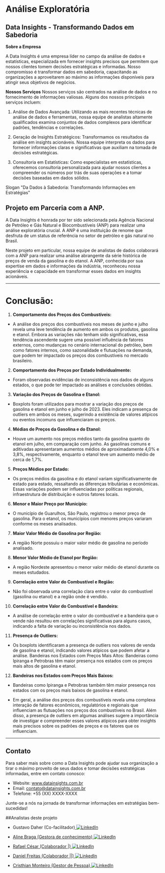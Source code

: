 # Análise Exploratória
## Data Insights - Transformando Dados em Sabedoria

**Sobre a Empresa**

A Data Insights é uma empresa líder no campo da análise de dados e estatísticas, especializada em fornecer insights precisos que permitem que nossos clientes tomem decisões estratégicas e informadas. Nosso compromisso é transformar dados em sabedoria, capacitando as organizações a aproveitarem ao máximo as informações disponíveis para atingir seus objetivos de negócios.

**Nossos Serviços**
Nossos serviços são centrados na análise de dados e no fornecimento de informações valiosas. Alguns dos nossos principais serviços incluem:

1. Análise de Dados Avançada: Utilizando as mais recentes técnicas de análise de dados e ferramentas, nossa equipe de analistas altamente qualificados examina conjuntos de dados complexos para identificar padrões, tendências e correlações.

2. Geração de Insights Estratégicos: Transformamos os resultados da análise em insights acionáveis. Nossa equipe interpreta os dados para fornecer informações claras e significativas que auxiliam na tomada de decisões estratégicas.

3. Consultoria em Estatísticas: Como especialistas em estatísticas, oferecemos consultoria personalizada para ajudar nossos clientes a compreender os números por trás de suas operações e a tomar decisões baseadas em dados sólidos.

Slogan
"Da Dados à Sabedoria: Transformando Informações em Estratégias"

## Projeto em Parceria com a ANP.

A Data Insights é honrada por ter sido selecionada pela Agência Nacional de Petróleo e Gás Natural e Biocombustíveis (ANP) para realizar uma análise exploratória crucial. A ANP é uma instituição de renome que desfruta de um status de referência no setor de petróleo e gás natural no Brasil.

Neste projeto em particular, nossa equipe de analistas de dados colaborará com a ANP para realizar uma análise abrangente da série histórica de preços de venda da gasolina e do etanol. A ANP, conhecida por sua expertise em dados e informações da indústria, reconheceu nossa experiência e capacidade em transformar esses dados em insights acionáveis.

---

# Conclusão:

1. **Comportamento dos Preços dos Combustíveis:**

* A análise dos preços dos combustíveis nos meses de junho e julho revela uma leve tendência de aumento em ambos os produtos, gasolina e etanol. Embora as variações não tenham sido significativas, essa tendência ascendente sugere uma possível influência de fatores externos, como mudanças no cenário internacional do petróleo, bem como fatores internos, como sazonalidade e flutuações na demanda, que podem ter impactado os preços dos combustíveis no mercado brasileiro.

2. **Comportamento dos Preços por Estado Individualmente:**

* Foram observadas evidências de inconsistência nos dados de alguns estados, o que pode ter impactado as análises e conclusões obtidas.

3. **Variação dos Preços de Gasolina e Etanol:**

* Boxplots foram utilizados para mostrar a variação dos preços de gasolina e etanol em junho e julho de 2023. Eles indicam a presença de outliers em ambos os meses, sugerindo a existência de valores atípicos ou eventos incomuns que influenciaram os preços.

4. **Médias de Preços da Gasolina e do Etanol:**

* Houve um aumento nos preços médios tanto da gasolina quanto do etanol em julho, em comparação com junho. As gasolinas comuns e aditivadas apresentaram aumentos médios de aproximadamente 4,0% e 3,8%, respectivamente, enquanto o etanol teve um aumento médio de cerca de 1,7%.

5. **Preços Médios por Estado:**

* Os preços médios da gasolina e do etanol variam significativamente de estado para estado, ressaltando as diferenças tributárias e econômicas. Essas variações podem ser influenciadas por políticas regionais, infraestrutura de distribuição e outros fatores locais.

6. **Menor e Maior Preço por Município:**

* O município de Guarulhos, São Paulo, registrou o menor preço de gasolina. Para o etanol, os municípios com menores preços variaram conforme os meses analisados.

7. **Maior Valor Médio de Gasolina por Região:**

* A região Norte possuiu o maior valor médio de gasolina no período analisado.

8. **Menor Valor Médio de Etanol por Região:**

* A região Nordeste apresentou o menor valor médio de etanol durante os meses estudados.

9. **Correlação entre Valor do Combustível e Região:**

* Não foi observada uma correlação clara entre o valor do combustível (gasolina ou etanol) e a região onde é vendido.

10. **Correlação entre Valor do Combustível e Bandeira:**

* A análise de correlação entre o valor do combustível e a bandeira que o vende não resultou em correlações significativas para alguns casos, indicando a falta de variação ou inconsistência nos dados.

11. **Presença de Outliers:**

* Os boxplots identificaram a presença de outliers nos valores de venda de gasolina e etanol, indicando valores atípicos que podem afetar a análise.
Bandeiras nos Estados com Preços Mais Altos:
Bandeiras como Ipiranga e Petrobras têm maior presença nos estados com os preços mais altos de gasolina e etanol.

12. **Bandeiras nos Estados com Preços Mais Baixos:**

* Bandeiras como Ipiranga e Petrobras também têm maior presença nos estados com os preços mais baixos de gasolina e etanol.

- Em geral, a análise dos preços dos combustíveis revela uma complexa interação de fatores econômicos, regulatórios e regionais que influenciam as flutuações nos preços dos combustíveis no Brasil. Além disso, a presença de outliers em algumas análises sugere a importância de investigar e compreender esses valores atípicos para obter insights mais precisos sobre os padrões de preços e os fatores que os influenciam.

---
## Contato
Para saber mais sobre como a Data Insights pode ajudar sua organização a tirar o máximo proveito de seus dados e tomar decisões estratégicas informadas, entre em contato conosco:

- Website: www.datainsights.com.br
- Email: contato@datainsights.com.br
- Telefone: +55 (XX) XXXX-XXXX

Junte-se a nós na jornada de transformar informações em estratégias bem-sucedidas!

##Analistas deste projeto 

- Gustavo Daher (Co-facilitador)<a href="https://www.linkedin.com/in/gustavo-daher-/">
        <img src="https://img.shields.io/badge/LinkedIn-blue?style=flat-square&logo=linkedin" alt="LinkedIn">

- Aline Braga (Gestora de conhecimento)<a href="https://www.linkedin.com/in/alinebozollan/">
        <img src="https://img.shields.io/badge/LinkedIn-blue?style=flat-square&logo=linkedin" alt="LinkedIn">

- Rafael César (Colaborador |)<a href="https://www.linkedin.com/in/rafael-data-analyst/LinkedIn-blue?style=flat-square&logo=linkedin">
        <img src="https://img.shields.io/badge/LinkedIn-blue?style=flat-square&logo=linkedin" alt="LinkedIn">

- Daniel Freitas (Colaborador ||)<a href="https://www.linkedin.com/in/daniel-freitas-aa0b5a175/">
        <img src="https://img.shields.io/badge/LinkedIn-blue?style=flat-square&logo=linkedin" alt="LinkedIn">

- Cristhian Monteiro (Gestor de Pessoa)<a href="https://www.linkedin.com/in/cristhian-monteiro/">
        <img src="https://img.shields.io/badge/LinkedIn-blue?style=flat-square&logo=linkedin" alt="LinkedIn">
